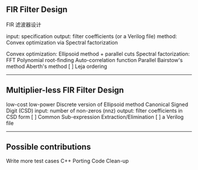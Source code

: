 ## FIR Filter Design

FIR 滤波器设计

input: specification
output: filter coefficients (or a Verilog file)
method: Convex optimization via Spectral factorization

Convex optimization:
Ellipsoid method + parallel cuts
Spectral factorization:
FFT
Polynomial root-finding
Auto-correlation function
Parallel Bairstow's method
Aberth's method
[ ] Leja ordering

---

## Multiplier-less FIR Filter Design

low-cost low-power
Discrete version of Ellipsoid method
Canonical Signed Digit (CSD)
input: number of non-zeros (nnz)
output: filter coefficients in CSD form
[ ] Common Sub-expression Extraction/Elimination
[ ] a Verilog file

---

## Possible contributions

Write more test cases
C++ Porting
Code Clean-up
